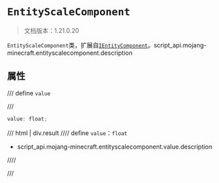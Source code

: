 # `EntityScaleComponent`

> 文档版本：1.21.0.20

`EntityScaleComponent`类，扩展自[`IEntityComponent`](./ientitycomponent.md)。script_api.mojang-minecraft.entityscalecomponent.description

## 属性

/// define
`value`


///

```js
value: float;
```

/// html | div.result
//// define
`value`：`float`

- script_api.mojang-minecraft.entityscalecomponent.value.description


////

///

